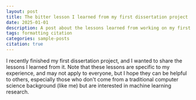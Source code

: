 ```yaml
---
layout: post
title: The bitter lesson I learned from my first dissertation project
date: 2025-01-01
description: A post about the lessons learned from working on my first dissertation project.
tags: formatting citation
categories: sample-posts
citation: true
---
```


I recently finished my first dissertation project, and I wanted to share the lessons I learned from it. 
Note that these lessons are specific to my experience, and may not apply to everyone, but I hope they can be helpful to others,
especially those who don't come from a traditional computer science background (like me) but are interested 
in machine learning research.